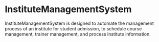 # InstituteManagementSystem

InstituteManagementSystem is designed to automate the management process of an institute for student admission, to schedule course management, trainer management, and process institute information.
 
